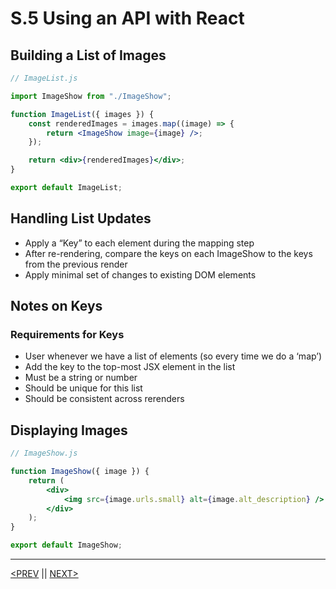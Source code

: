 # S.5 Using an API with React

## Building a List of Images

```jsx
// ImageList.js

import ImageShow from "./ImageShow";

function ImageList({ images }) {
	const renderedImages = images.map((image) => {
		return <ImageShow image={image} />;
	});

	return <div>{renderedImages}</div>;
}

export default ImageList;
```

## Handling List Updates

-   Apply a “Key” to each element during the mapping step
-   After re-rendering, compare the keys on each ImageShow to the keys from the previous render
-   Apply minimal set of changes to existing DOM elements

## Notes on Keys

### Requirements for Keys

-   User whenever we have a list of elements (so every time we do a ‘map’)
-   Add the key to the top-most JSX element in the list
-   Must be a string or number
-   Should be unique for this list
-   Should be consistent across rerenders

## Displaying Images

```jsx
// ImageShow.js

function ImageShow({ image }) {
	return (
		<div>
			<img src={image.urls.small} alt={image.alt_description} />
		</div>
	);
}

export default ImageShow;
```

---

[<PREV](./230125.md) || [NEXT>](./230127.md)
